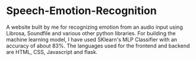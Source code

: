 # Speech-Emotion-Recognition
A website built by me for recognizing emotion from an audio input using Librosa, Soundfile and various other python libraries. For building the machine learning model, I have used SKlearn's MLP Classifier with an accuracy of about 83%. The languages used for the frontend and backend are HTML, CSS, Javascript and flask.
